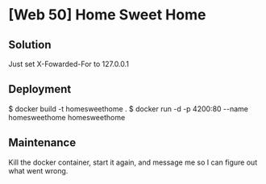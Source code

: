 # [Web 50] Home Sweet Home

## Solution

Just set X-Fowarded-For to 127.0.0.1

## Deployment

$ docker build -t homesweethome .
$ docker run -d -p 4200:80 --name homesweethome homesweethome

## Maintenance

Kill the docker container, start it again, and message me so I can figure out what went wrong.
